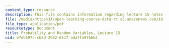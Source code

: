 ```yaml
---
content_type: resource
description: This file contains information regarding lecture 15 notes.
file: /media/https%3A/open-learning-course-data-rc.s3.amazonaws.com/18-440-probability-and-random-variables-spring-2014/e7db597ccb8d29826517ada7fa97b6b4_MIT18_440S14_Lecture15.pdf
file_type: application/pdf
resourcetype: Document
title: Probability and Random Variables, Lecture 15
uid: e7db597c-cb8d-2982-6517-ada7fa97b6b4
---
```

